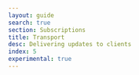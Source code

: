 ```yaml
---
layout: guide
search: true
section: Subscriptions
title: Transport
desc: Delivering updates to clients
index: 5
experimental: true
---
```


